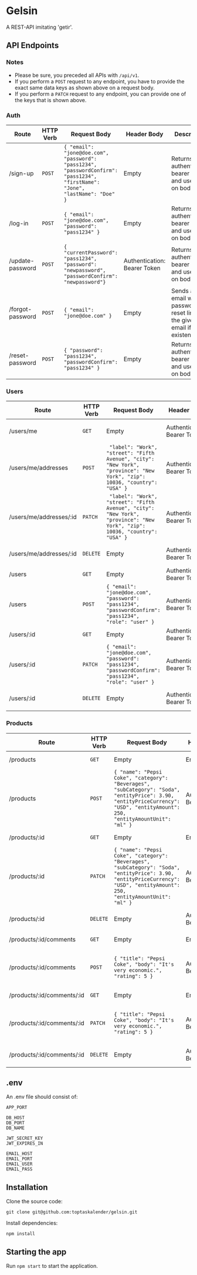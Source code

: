 # Gelsin

A REST-API imitating 'getir'. 

## API Endpoints

### Notes

- Please be sure, you preceded all APIs with `/api/v1`.
- If you perform a `POST` request to any endpoint, you have to provide the exact same data keys as shown above on a request body.
- If you perform a `PATCH` request to any endpoint, you can provide one of the keys that is shown above.

### Auth

| Route | HTTP Verb | Request Body | Header Body | Description |
| --- | --- | --- | --- | --- |
| /sign-up | `POST` | `{ "email": "jone@doe.com", "password": "pass1234", "passwordConfirm": "pass1234", "firstName": "Jone", "lastName": "Doe" }` | Empty | Returns authentication bearer token and user data on body |
| /log-in | `POST` | `{ "email": "jone@doe.com", "password": "pass1234" }` | Empty | Returns authentication bearer token and user data on body |
| /update-password | `POST` | `{ "currentPassword": "pass1234", "password": "newpassword", "passwordConfirm": "newpassword"}` | Authentication: Bearer Token | Returns authentication bearer token and user data on body |
| /forgot-password | `POST` | `{ "email": "jone@doe.com" }` | Empty | Sends an email with password reset link to the given email if it's existent |
| /reset-password | `POST` | `{ "password": "pass1234", "passwordConfirm": "pass1234" }` | Empty | Returns authentication bearer token and user data on body |

### Users

| Route | HTTP Verb | Request Body | Header Body | Description |
| --- | --- | --- | --- | --- |
| /users/me | `GET` | Empty | Authentication: Bearer Token | Returns user data on body |
| /users/me/addresses | `POST` | ` "label": "Work", "street": "Fifth Avenue", "city": "New York", "province": "New York", "zip": 10036, "country": "USA" }` | Authentication: Bearer Token | Returns user data on body |
| /users/me/addresses/:id | `PATCH` | ` "label": "Work", "street": "Fifth Avenue", "city": "New York", "province": "New York", "zip": 10036, "country": "USA" }` | Authentication: Bearer Token | Returns user data on body |
| /users/me/addresses/:id | `DELETE` | Empty | Authentication: Bearer Token | Returns status of destroying |
| /users | `GET` | Empty | Authentication: Bearer Token | Returns resource |
| /users | `POST` | `{ "email": "jone@doe.com", "password": "pass1234", "passwordConfirm": "pass1234", "role": "user" }` | Authentication: Bearer Token | Returns created resource or error message |
| /users/:id | `GET` | Empty | Authentication: Bearer Token | Returns resource |
| /users/:id | `PATCH` | `{ "email": "jone@doe.com", "password": "pass1234", "passwordConfirm": "pass1234", "role": "user" }` | Authentication: Bearer Token | Returns updated resource or error message |
| /users/:id | `DELETE` | Empty | Authentication: Bearer Token | Returns status of destroying |

### Products
| Route | HTTP Verb | Request Body | Header Body | Description |
| --- | --- | --- | --- | --- |
| /products | `GET` | Empty | Empty | Returns resource |
| /products | `POST` | `{ "name": "Pepsi Coke", "category": "Beverages", "subCategory": "Soda", "entityPrice": 3.90, "entityPriceCurrency": "USD", "entityAmount": 250, "entityAmountUnit": "ml" }`| Authentication: Bearer Token | Returns created resource or error message |
| /products/:id | `GET` | Empty | Empty | Returns resource |
| /products/:id | `PATCH` | `{ "name": "Pepsi Coke", "category": "Beverages", "subCategory": "Soda", "entityPrice": 3.90, "entityPriceCurrency": "USD", "entityAmount": 250, "entityAmountUnit": "ml" }` | Authentication: Bearer Token | Returns updated resource or error message |`
| /products/:id | `DELETE` | Empty | Authentication: Bearer Token | Returns status of destroying |
| /products/:id/comments | `GET` | Empty | Empty | Returns resource |
| /products/:id/comments | `POST` | `{ "title": "Pepsi Coke", "body": "It's very economic.", "rating": 5 }` | Authentication: Bearer Token | Returns created resource or error message |
| /products/:id/comments/:id | `GET` | Empty | Empty | Returns resource |
| /products/:id/comments/:id | `PATCH` | `{ "title": "Pepsi Coke", "body": "It's very economic.", "rating": 5 }` | Authentication: Bearer Token | Returns updated resource or error message |
| /products/:id/comments/:id | `DELETE` | Empty | Authentication: Bearer Token | Returns status of destroying |

## .env

An .env file should consist of:

    APP_PORT

    DB_HOST
    DB_PORT
    DB_NAME

    JWT_SECRET_KEY
    JWT_EXPIRES_IN

    EMAIL_HOST
    EMAIL_PORT
    EMAIL_USER
    EMAIL_PASS

## Installation

Clone the source code:

    git clone git@github.com:toptaskalender/gelsin.git

Install dependencies:

    npm install

## Starting the app

Run `npm start` to start the application.